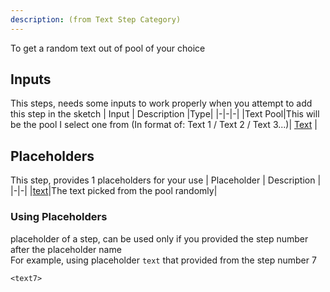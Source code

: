 ```yaml
---
description: (from Text Step Category)
---
```

To get a random text out of pool of your choice

## Inputs
This steps, needs some inputs to work properly when you attempt to add this step in the sketch
| Input      | Description |Type|
|-|-|-|
|Text Pool|This will be the pool I select one from  (In format of: Text 1 / Text 2 / Text 3...)| [ Text](../inputs/text.md) |

## Placeholders
This step, provides 1 placeholders for your use
| Placeholder      | Description |
|-|-|
|[text](../placeholders/text.md)|The text picked from the pool randomly|

### Using Placeholders
placeholder of a step, can be used only if you provided the step number after the placeholder name\
For example, using placeholder `text` that provided from the step number 7
 
```
<text7>
```
